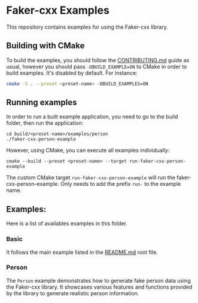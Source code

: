 # Faker-cxx Examples

This repository contains examples for using the Faker-cxx library.

## Building with CMake

To build the examples, you should follow the [CONTRIBUTING.md](../CONTRIBUTING.md) guide as usual,
however you should pass `-DBUILD_EXAMPLE=ON` to CMake in order to build examples. It's disabled
by default. For instance:

```sh
cmake -S . --preset <preset-name> -DBUILD_EXAMPLES=ON
```

## Running examples

In order to run a built example application, you need to go to the build folder, then run the application:

```
cd build/<preset-name>/examples/person
./faker-cxx-person-example
```

However, using CMake, you can execute all examples individually:

```
cmake --build --preset <preset-name> --target run-faker-cxx-person-example
```

The custom CMake target `run-faker-cxx-person-example` will run the faker-cxx-person-example.
Only needs to add the prefix `run-` to the example name.

## Examples:

Here is a list of availables examples in this folder.

### Basic

It follows the main example listed in the [README.md](../README.md) root file.

### Person

The `Person` example demonstrates how to generate fake person data using the Faker-cxx library. It showcases various features and functions provided by the library to generate realistic person information.
